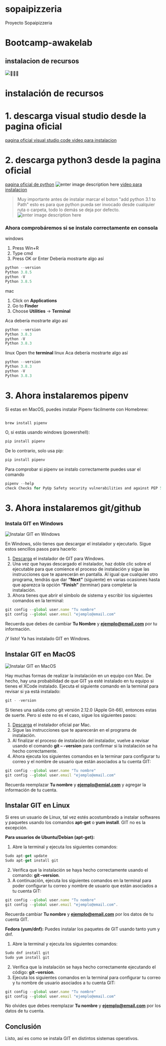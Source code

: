 # sopaipizzeria
Proyecto Sopaipizzeria
# Bootcamp-awakelab
## instalacion de recursos
![](https://1.bp.blogspot.com/-EW9IYLNiqDA/Wv4r4sOGveI/AAAAAAAABUg/lL0B1cIEfCkrVROQXiApi92D6brGMLUPQCLcBGAs/s1600/visual-studio-code.jpg)🧑🏼‍💻

 # instalación de recursos
 # 1. descarga visual studio desde la pagina oficial

[pagina oficial visual studio code ](https://code.visualstudio.com/)
[video para instalacion](https://www.youtube.com/watch?v=X_Z7d04x9-E&t=163s&ab_channel=Sistematts)
# 2. descarga python3 desde la pagina oficial
[pagina oficial de python](https://www.python.org/)
![enter image description here](https://www.codigonaranja.com/wp-content/uploads/2019/02/descargar-python.png)
[video para instalacion](https://www.youtube.com/watch?v=m5i-Pq-z9w8&ab_channel=AlexRoelCode)
 
>Muy importante antes de instalar marcar el boton "add python 3.1 to Path" esto es para que python pueda ser invocado desde cualquier ruta o carpeta, todo lo demás se deja por defecto.
![enter image description here](https://docs.blender.org/manual/es/2.80/_images/about_contribute_install_windows_installer.png)
### Ahora comprobáremos si se instalo correctamente en consola
windows
1. Press Win+R
2. Type cmd
3. Press OK or Enter
Debería mostrarte algo así

```python
python --version
Python 3.8.5
python -V
Python 3.8.5
```



mac
1. Click on **Applications**
2. Go to **Finder**
3. Choose **Utilities** -> **Terminal**

Aca debería mostrarte algo así
```python
python --version
Python 3.8.3
python -V
Python 3.8.3
```

linux
Open the **terminal** linux
Aca debería mostrarte algo así
```python
python --version
Python 3.8.3
python -V
Python 3.8.3
```
  

# 3. Ahora  instalaremos pipenv
Si estas en MacOS, puedes instalar Pipenv fácilmente con Homebrew:
```javascript
 
brew install pipenv
```
O, si estás usando windows (powershell):
```javascript
pip install pipenv
```
De lo contrario, solo usa pip:
```javascript
pip install pipenv
```
Para comprobar si pipenv se instalo correctamente puedes usar el comando
```javascript
pipenv --help 
check Checks for PyUp Safety security vulnerabilities and against PEP 508 markers provided in Pipfile. clean Uninstalls all packages not specified in Pipfile.lock. graph Displays currently-installed dependency graph information. install Installs provided packages and adds them to Pipfile, or (if no packages are given), installs all packages from Pipfile. lock Generates Pipfile.lock. open View a given module in your editor. run Spawns a command installed into the virtualenv. scripts Lists scripts in current environment config. shell Spawns a shell within the virtualenv. sync Installs all packages specified in Pipfile.lock. uninstall Uninstalls a provided package and removes it from Pipfile. update Runs lock, then sync.
```

# 3. Ahora  instalaremos git/github
### Instala GIT en Windows

![Instalar GIT en Windows](https://www.hostinger.es/tutoriales/wp-content/uploads/sites/7/2017/04/git-for-windows.png)

En Windows, sólo tienes que descargar el instalador y ejecutarlo. Sigue estos sencillos pasos para hacerlo:

1.  [Descarga](https://git-for-windows.github.io/)  el instalador de GIT para Windows.
2.  Una vez que hayas descargado el instalador, haz doble clic sobre el ejecutable para que comience el proceso de instalación y sigue las instrucciones que te aparecerán en pantalla. Al igual que cualquier otro programa, tendrás que dar  **“Next”** (siguiente) en varias ocasiones hasta que aparezca la opción  **“Finish”** (terminar) para completar la instalación.
3.  Ahora tienes que abrir el símbolo de sistema y escribir los siguientes comandos en la terminal:
```javascript
git config --global user.name "Tu nombre"
git config --global user.email "ejemplo@email.com"
```
Recuerda que debes de cambiar  **Tu Nombre** y  **ejemplo@email.com**  por tu información.
    
¡Y listo! Ya has instalado GIT en Windows.
## Instalar GIT en MacOS

![Instalar GIT en MacOS](https://www.hostinger.es/tutoriales/wp-content/uploads/sites/7/2017/04/git-en-macos.png)

Hay muchas formas de realizar la instalación en un equipo con Mac. De hecho, hay una probabilidad de que GIT ya esté instalado en tu equipo si tienes el XCode instalado. Ejecuta el siguiente comando en la terminal para revisar si ya está instalado:
```javascript 
git - -version
```


Si tienes una salida como git versión 2.12.0 (Apple Git-66), entonces estas de suerte. Pero si este no es el caso, sigue los siguientes pasos:

1.  [Descarga](https://sourceforge.net/projects/git-osx-installer/files/)  el instalador oficial par Mac.
2.  Sigue las instrucciones que te aparecerán en el programa de instalación.
3.  Al finalizar el proceso de instalación del instalador, vuelve a revisar usando el comando  **git – -version**  para confirmar si la instalación se ha hecho correctamente.
4.  Ahora ejecuta los siguientes comandos en la terminar para configurar tu correo y el nombre de usuario que están asociados a tu cuenta GIT:
    
```javascript
git config --global user.name "Tu nombre"
git config --global user.email "ejemplo@email.com"
```
Recuerda reemplazar  **Tu nombre** y  **ejemplo@emial.com**  y agregar la información de tu cuenta.
## Instalar GIT en Linux

Si eres un usuario de Linux, tal vez estés acostumbrado a instalar softwares y paquetes usando los comandos  **apt-get**  o  **yum install**. GIT no es la excepción.

**Para usuarios de Ubuntu/Debian (apt-get):**

1. Abre la terminal y ejecuta los siguientes comandos:
```javascript   
Sudo apt-get update
Sudo apt-get install git
```
2.  Verifica que la instalación se haya hecho correctamente usando el comando:  **git –version**.
3.  A continuación, ejecuta los siguientes comandos en la terminal para poder configurar tu correo y nombre de usuario que están asociados a tu cuenta GIT:
```javascript
git config --global user.name "Tu nombre"
git config --global user.email "ejemplo@email.com".
```
Recuerda cambiar  **Tu nombre** y  **ejemplo@email.com** por los datos de tu cuenta GIT.
    
**Fedora (yum/dnf):**
Puedes instalar los paquetes de GIT usando tanto yum y dnf.
1.  Abre la terminal y ejecuta los siguientes comandos:
```javascript    
Sudo dnf install git
Sudo yum install git
```    
2.  Verifica que la instalación se haya hecho correctamente ejecutando el código:  **git –version**.
3.  Ejecuta los siguientes comandos en la terminal para configurar tu correo y tu nombre de usuario asociados a tu cuenta GIT:
```javascript
git config --global user.name "Tu nombre"
git config --global user.email "ejemplo@email.com"
```
No olvides que debes reemplazar  **Tu nombre**  y  **ejemplo@email.com**  por los datos de tu cuenta.
    

## Conclusión

Listo, así es como se instala GIT en distintos sistemas operativos.
